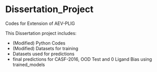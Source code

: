 # Dissertation_Project
Codes for Extension of AEV-PLIG

This Dissertation project includes:
- (Modified) Python Codes
- (Modified) Datasets for training
- Datasets used for predictions
- final predictions for CASF-2016, OOD Test and 0 Ligand Bias using trained_models 

